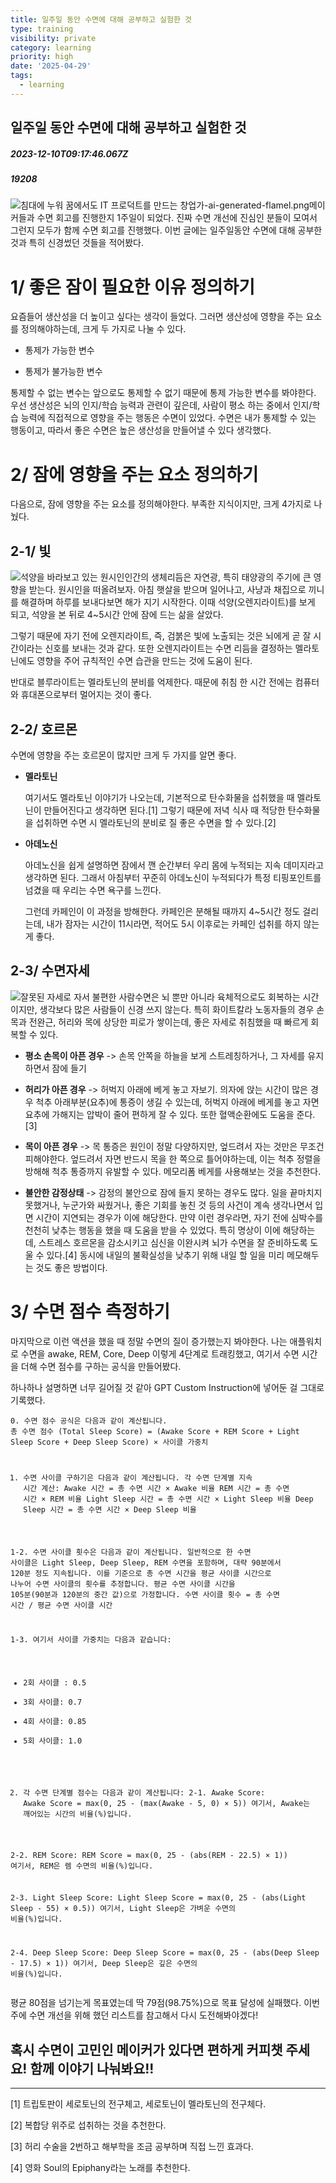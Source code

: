 ```yaml
---
title: 일주일 동안 수면에 대해 공부하고 실험한 것
type: training
visibility: private
category: learning
priority: high
date: '2025-04-29'
tags:
  - learning
---
```

## 일주일 동안 수면에 대해 공부하고 실험한 것
##### 2023-12-10T09:17:46.067Z
##### 19208

<p><img src="https://media.disquiet.io/images/makerlog/4291fb69550b9fcbd8200219cb8aa37db9a012a991ce12db867eefc296616192" alt="침대에 누워 꿈에서도 IT 프로덕트를 만드는 창업가-ai-generated-flamel.png" title="침대에 누워 꿈에서도 IT 프로덕트를 만드는 창업가-ai-generated-flamel.png">메이커들과 수면 회고를 진행한지 1주일이 되었다. 진짜 수면 개선에 진심인 분들이 모여서 그런지 모두가 함께 수면 회고를 진행했다. 이번 글에는 일주일동안 수면에 대해 공부한 것과 특히 신경썼던 것들을 적어봤다.</p><p></p><h1>1/ 좋은 잠이 필요한 이유 정의하기</h1><p>요즘들어 생산성을 더 높이고 싶다는 생각이 들었다. 그러면 생산성에 영향을 주는 요소를 정의해야하는데, 크게 두 가지로 나눌 수 있다.</p><ul><li><p>통제가 가능한 변수</p></li><li><p>통제가 불가능한 변수</p></li></ul><p>통제할 수 없는 변수는 앞으로도 통제할 수 없기 때문에 통제 가능한 변수를 봐야한다. 우선 생산성은 뇌의 인지/학습 능력과 관련이 깊은데, 사람이 평소 하는 중에서 인지/학습 능력에 직접적으로 영향을 주는 행동은 수면이 있었다. 수면은 내가 통제할 수 있는 행동이고, 따라서 좋은 수면은 높은 생산성을 만들어낼 수 있다 생각했다.</p><p></p><h1>2/ 잠에 영향을 주는 요소 정의하기</h1><p>다음으로, 잠에 영향을 주는 요소를 정의해야한다. 부족한 지식이지만, 크게 4가지로 나눴다.</p><h2>2-1/ 빛</h2><p><img src="https://flamel.app/api/images/54536/binary" alt="석양을 바라보고 있는 원시인">인간의 생체리듬은 자연광, 특히 태양광의 주기에 큰 영향을 받는다. 원시인을 떠올려보자. 아침 햇살을 받으며 일어나고, 사냥과 채집으로 끼니를 해결하며 하루를 보내다보면 해가 지기 시작한다. 이때 석양(오렌지라이트)를 보게 되고, 석양을 본 뒤로 4~5시간 안에 잠에 드는 삶을 살았다.</p><p></p><p>그렇기 때문에 자기 전에 오렌지라이트, 즉, 검붉은 빛에 노출되는 것은 뇌에게 곧 잘 시간이라는 신호를 보내는 것과 같다. 또한 오렌지라이트는 수면 리듬을 결정하는 멜라토닌에도 영향을 주어 규칙적인 수면 습관을 만드는 것에 도움이 된다.</p><p></p><p>반대로 블루라이트는 멜라토닌의 분비를 억제한다. 때문에 취침 한 시간 전에는 컴퓨터와 휴대폰으로부터 멀어지는 것이 좋다.</p><p></p><h2>2-2/ 호르몬</h2><p>수면에 영향을 주는 호르몬이 많지만 크게 두 가지를 알면 좋다.</p><ul><li><p><strong>멜라토닌</strong></p><p>여기서도 멜라토닌 이야기가 나오는데, 기본적으로 탄수화물을 섭취했을 때 멜라토닌이 만들어진다고 생각하면 된다.[1] 그렇기 때문에 저녁 식사 때 적당한 탄수화물을 섭취하면 수면 시 멜라토닌의 분비로 질 좋은 수면을 할 수 있다.[2]</p></li><li><p><strong>아데노신</strong></p><p>아데노신을 쉽게 설명하면 잠에서 깬 순간부터 우리 몸에 누적되는 지속 데미지라고 생각하면 된다. 그래서 아침부터 꾸준히 아데노신이 누적되다가 특정 티핑포인트를 넘겼을 때 우리는 수면 욕구를 느낀다.</p><p>그런데 카페인이 이 과정을 방해한다. 카페인은 분해될 때까지 4~5시간 정도 걸리는데, 내가 잠자는 시간이 11시라면, 적어도 5시 이후로는 카페인 섭취를 하지 않는게 좋다.</p></li></ul><p></p><h2>2-3/ 수면자세</h2><p><img src="https://flamel.app/api/images/54559/binary" alt="잘못된 자세로 자서 불편한 사람">수면은 뇌 뿐만 아니라 육체적으로도 회복하는 시간이지만, 생각보다 많은 사람들이 신경 쓰지 않는다. 특히 화이트칼라 노동자들의 경우 손목과 전완근, 허리와 목에 상당한 피로가 쌓이는데, 좋은 자세로 취침했을 때 빠르게 회복할 수 있다.</p><ul><li><p><strong>평소 손목이 아픈 경우</strong> -&gt; 손목 안쪽을 하늘을 보게 스트레칭하거나, 그 자세를 유지하면서 잠에 들기</p></li><li><p><strong>허리가 아픈 경우</strong> -&gt; 허벅지 아래에 베게 놓고 자보기. 의자에 앉는 시간이 많은 경우 척추 아래부분(요추)에 통증이 생길 수 있는데, 허벅지 아래에 베게를 놓고 자면 요추에 가해지는 압박이 줄어 편하게 잘 수 있다. 또한 혈액순환에도 도움을 준다.[3]</p></li><li><p><strong>목이 아픈 경우</strong> -&gt; 목 통증은 원인이 정말 다양하지만, 엎드려서 자는 것만은 무조건 피해야한다. 엎드려서 자면 반드시 목을 한 쪽으로 틀어야하는데, 이는 척추 정렬을 방해해 척추 통증까지 유발할 수 있다. 메모리폼 베게를 사용해보는 것을 추천한다.</p></li><li><p><strong>불안한 감정상태</strong> -&gt; 감정의 불안으로 잠에 들지 못하는 경우도 많다. 일을 끝마치지 못했거나, 누군가와 싸웠거나, 좋은 기회를 놓친 것 등의 사건이 계속 생각나면서 입면 시간이 지연되는 경우가 이에 해당한다. 만약 이런 경우라면, 자기 전에 심박수를 천천히 낮추는 행동을 했을 때 도움을 받을 수 있었다. 특히 명상이 이에 해당하는데, 스트레스 호르몬을 감소시키고 심신을 이완시켜 뇌가 수면을 잘 준비하도록 도울 수 있다.[4] 동시에 내일의 불확실성을 낮추기 위해 내일 할 일을 미리 메모해두는 것도 좋은 방법이다.</p></li></ul><p></p><h1>3/ 수면 점수 측정하기</h1><p>마지막으로 이런 액션을 했을 때 정말 수면의 질이 증가했는지 봐야한다. 나는 애플워치로 수면을 awake, REM, Core, Deep 이렇게 4단계로 트래킹했고, 여기서 수면 시간을 더해 수면 점수를 구하는 공식을 만들어봤다.</p><p>하나하나 설명하면 너무 길어질 것 같아 GPT Custom Instruction에 넣어둔 걸 그대로 기록했다.</p><pre><code>0. 수면 점수 공식은 다음과 같이 계산됩니다.
총 수면 점수 (Total Sleep Score) = (Awake Score + REM Score + Light Sleep Score + Deep Sleep Score) × 사이클 가중치

1. 수면 사이클 구하기은 다음과 같이 계산됩니다.
각 수면 단계별 지속 시간 계산:
Awake 시간 = 총 수면 시간 × Awake 비율
REM 시간 = 총 수면 시간 × REM 비율
Light Sleep 시간 = 총 수면 시간 × Light Sleep 비율
Deep Sleep 시간 = 총 수면 시간 × Deep Sleep 비율

1-2. 수면 사이클 횟수은 다음과 같이 계산됩니다.
일반적으로 한 수면 사이클은 Light Sleep, Deep Sleep, REM 수면을 포함하며, 대략 90분에서 120분 정도 지속됩니다. 이를 기준으로 총 수면 시간을 평균 사이클 시간으로 나누어 수면 사이클의 횟수를 추정합니다.
평균 수면 사이클 시간을 105분(90분과 120분의 중간 값)으로 가정합니다.
수면 사이클 횟수 = 총 수면 시간 / 평균 수면 사이클 시간

1-3. 여기서 사이클 가중치는 다음과 같습니다:
- 2회 사이클 : 0.5
- 3회 사이클: 0.7
- 4회 사이클: 0.85
- 5회 사이클: 1.0

2. 각 수면 단계별 점수는 다음과 같이 계산됩니다:
2-1. Awake Score:
   Awake Score = max(0, 25 - (max(Awake - 5, 0) × 5))
   여기서, Awake는 깨어있는 시간의 비율(%)입니다.

2-2. REM Score:
   REM Score = max(0, 25 - (abs(REM - 22.5) × 1))
   여기서, REM은 렘 수면의 비율(%)입니다.

2-3. Light Sleep Score:
   Light Sleep Score = max(0, 25 - (abs(Light Sleep - 55) × 0.5))
   여기서, Light Sleep은 가벼운 수면의 비율(%)입니다.

2-4. Deep Sleep Score:
   Deep Sleep Score = max(0, 25 - (abs(Deep Sleep - 17.5) × 1))
   여기서, Deep Sleep은 깊은 수면의 비율(%)입니다.</code></pre><p>평균 80점을 넘기는게 목표였는데 딱 79점(98.75%)으로 목표 달성에 실패했다. 이번 주에 수면 개선을 위해 했던 리스트를 참고해서 다시 도전해봐야겠다!</p><p></p><h2>혹시 수면이 고민인 메이커가 있다면 편하게 커피챗 주세요! 함께 이야기 나눠봐요!!</h2><hr class="my-4 border-none bg-gray-300 h-[1px]"><p>[1] 트립토판이 세로토닌의 전구체고, 세로토닌이 멜라토닌의 전구체다.</p><p>[2] 복합당 위주로 섭취하는 것을 추천한다.</p><p>[3] 허리 수술을 2번하고 해부학을 조금 공부하며 직접 느낀 효과다.</p><p>[4] 영화 Soul의 Epiphany라는 노래를 추천한다.</p>
